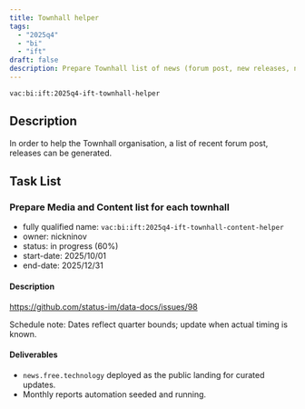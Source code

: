 ```yaml
---
title: Townhall helper
tags:
  - "2025q4"
  - "bi"
  - "ift"
draft: false
description: Prepare Townhall list of news (forum post, new releases, new video released, ...)
---
```


`vac:bi:ift:2025q4-ift-townhall-helper`


## Description

In order to help the Townhall organisation, a list of recent forum post, releases can be generated.


## Task List

### Prepare Media and Content list for each townhall

* fully qualified name: `vac:bi:ift:2025q4-ift-townhall-content-helper`
* owner: nickninov
* status: in progress (60%)
* start-date: 2025/10/01
* end-date: 2025/12/31

#### Description

https://github.com/status-im/data-docs/issues/98

Schedule note: Dates reflect quarter bounds; update when actual timing is known.
#### Deliverables

- `news.free.technology` deployed as the public landing for curated updates.
- Monthly reports automation seeded and running.
